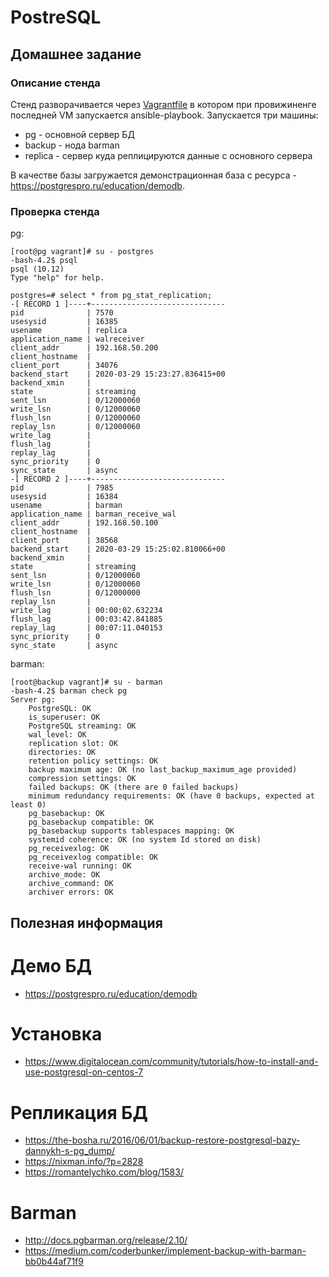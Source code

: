 # PostreSQL

## Домашнее задание

### Описание стенда
Стенд разворачивается через [Vagrantfile](Vagrantfile) в котором при провижиненге последней VM запускается ansible-playbook.
Запускается три машины:
* pg - основной сервер БД
* backup - нода barman
* replica - сервер куда реплицируются данные с основного сервера

В качестве базы загружается демонстрационная база с ресурса - https://postgrespro.ru/education/demodb.

### Проверка стенда

pg:
```
[root@pg vagrant]# su - postgres
-bash-4.2$ psql
psql (10.12)
Type "help" for help.

postgres=# select * from pg_stat_replication;
-[ RECORD 1 ]----+------------------------------
pid              | 7570
usesysid         | 16385
usename          | replica
application_name | walreceiver
client_addr      | 192.168.50.200
client_hostname  |
client_port      | 34076
backend_start    | 2020-03-29 15:23:27.836415+00
backend_xmin     |
state            | streaming
sent_lsn         | 0/12000060
write_lsn        | 0/12000060
flush_lsn        | 0/12000060
replay_lsn       | 0/12000060
write_lag        |
flush_lag        |
replay_lag       |
sync_priority    | 0
sync_state       | async
-[ RECORD 2 ]----+------------------------------
pid              | 7985
usesysid         | 16384
usename          | barman
application_name | barman_receive_wal
client_addr      | 192.168.50.100
client_hostname  |
client_port      | 38568
backend_start    | 2020-03-29 15:25:02.810066+00
backend_xmin     |
state            | streaming
sent_lsn         | 0/12000060
write_lsn        | 0/12000060
flush_lsn        | 0/12000000
replay_lsn       |
write_lag        | 00:00:02.632234
flush_lag        | 00:03:42.841885
replay_lag       | 00:07:11.040153
sync_priority    | 0
sync_state       | async
```
barman:
```
[root@backup vagrant]# su - barman
-bash-4.2$ barman check pg
Server pg:
	PostgreSQL: OK
	is_superuser: OK
	PostgreSQL streaming: OK
	wal_level: OK
	replication slot: OK
	directories: OK
	retention policy settings: OK
	backup maximum age: OK (no last_backup_maximum_age provided)
	compression settings: OK
	failed backups: OK (there are 0 failed backups)
	minimum redundancy requirements: OK (have 0 backups, expected at least 0)
	pg_basebackup: OK
	pg_basebackup compatible: OK
	pg_basebackup supports tablespaces mapping: OK
	systemid coherence: OK (no system Id stored on disk)
	pg_receivexlog: OK
	pg_receivexlog compatible: OK
	receive-wal running: OK
	archive_mode: OK
	archive_command: OK
	archiver errors: OK
```

## Полезная информация

# Демо БД
* https://postgrespro.ru/education/demodb

# Установка
* https://www.digitalocean.com/community/tutorials/how-to-install-and-use-postgresql-on-centos-7

# Репликация БД
* https://the-bosha.ru/2016/06/01/backup-restore-postgresql-bazy-dannykh-s-pg_dump/
* https://nixman.info/?p=2828
* https://romantelychko.com/blog/1583/

# Barman
* http://docs.pgbarman.org/release/2.10/  
* https://medium.com/coderbunker/implement-backup-with-barman-bb0b44af71f9
